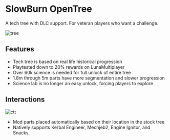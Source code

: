 # SlowBurn OpenTree

A tech tree with DLC support. For veteran players who want a challenge. 

![tree](https://i.imgur.com/bs0cuE1.jpeg)

## Features
* Tech tree is based on real life historical progression
* Playtested down to 20% rewards on LunaMultiplayer
* Over 60k science is needed for full unlock of entire tree
* 1.8m through 5m parts have more segmentation and slower progression
* Science lab is no longer an easy unlock, forcing players to explore

## Interactions

![ctt](https://i.imgur.com/pOpdwHo.png)

* Mod parts placed automatically based on their location in the stock tree
* Natively supports Kerbal Engineer, Mechjeb2, Engine Ignitor, and Snacks. 

  
